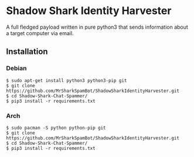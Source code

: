 # Shadow Shark Identity Harvester
A full fledged payload written in pure python3 that sends information about a target computer via email.

## Installation
### Debian
```
$ sudo apt-get install python3 python3-pip git
$ git clone https://github.com/MrSharkSpamBot/ShadowSharkIdentityHarvester.git
$ cd Shadow-Shark-Chat-Spammer/
$ pip3 install -r requirements.txt
```
### Arch
```
$ sudo pacman -S python python-pip git
$ git clone https://github.com/MrSharkSpamBot/ShadowSharkIdentityHarvester.git
$ cd Shadow-Shark-Chat-Spammer/
$ pip3 install -r requirements.txt
```
